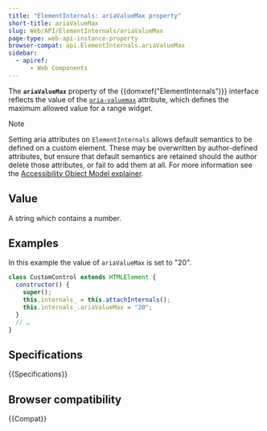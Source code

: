 ```yaml
---
title: "ElementInternals: ariaValueMax property"
short-title: ariaValueMax
slug: Web/API/ElementInternals/ariaValueMax
page-type: web-api-instance-property
browser-compat: api.ElementInternals.ariaValueMax
sidebar:
  - apiref:
      - Web Components
---
```


The **`ariaValueMax`** property of the {{domxref("ElementInternals")}} interface reflects the value of the [`aria-valuemax`](/en-US/docs/Web/Accessibility/ARIA/Reference/Attributes/aria-valuemax) attribute, which defines the maximum allowed value for a range widget.

> [!NOTE]
> Setting aria attributes on `ElementInternals` allows default semantics to be defined on a custom element. These may be overwritten by author-defined attributes, but ensure that default semantics are retained should the author delete those attributes, or fail to add them at all. For more information see the [Accessibility Object Model explainer](https://wicg.github.io/aom/explainer.html#default-semantics-for-custom-elements-via-the-elementinternals-object).

## Value

A string which contains a number.

## Examples

In this example the value of `ariaValueMax` is set to "20".

```js
class CustomControl extends HTMLElement {
  constructor() {
    super();
    this.internals_ = this.attachInternals();
    this.internals_.ariaValueMax = "20";
  }
  // …
}
```

## Specifications

{{Specifications}}

## Browser compatibility

{{Compat}}

